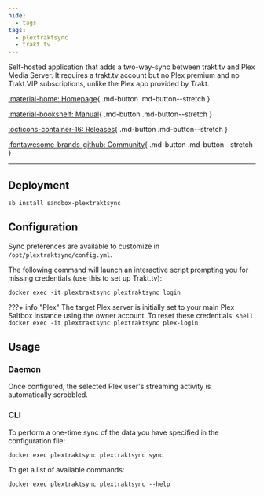 ```yaml
---
hide:
  - tags
tags:
  - plextraktsync
  - trakt.tv
---
```


Self-hosted application that adds a two-way-sync between trakt.tv and Plex Media Server. It requires a trakt.tv account but no Plex premium and no Trakt VIP subscriptions, unlike the Plex app provided by Trakt.

[:material-home: Homepage](https://github.com/Taxel/PlexTraktSync){ .md-button .md-button--stretch }

[:material-bookshelf: Manual](https://github.com/Taxel/PlexTraktSync/blob/main/README.md#setup){ .md-button .md-button--stretch }

[:octicons-container-16: Releases](https://github.com/taxel/PlexTraktSync/pkgs/container/plextraktsync){ .md-button .md-button--stretch }

[:fontawesome-brands-github: Community](https://github.com/Taxel/PlexTraktSync/discussions){ .md-button .md-button--stretch }

---

## Deployment

``` shell
sb install sandbox-plextraktsync
```

## Configuration

Sync preferences are available to customize in `/opt/plextraktsync/config.yml`.

The following command will launch an interactive script prompting you for missing credentials (use this to set up Trakt.tv):

```shell
docker exec -it plextraktsync plextraktsync login
```

???+ info "Plex"
    The target Plex server is initially set to your main Plex Saltbox instance using the owner account. To reset these credentials:
    ```shell
    docker exec -it plextraktsync plextraktsync plex-login
    ```

## Usage

### Daemon

Once configured, the selected Plex user's streaming activity is automatically scrobbled.

### CLI

To perform a one-time sync of the data you have specified in the configuration file:

```shell
docker exec plextraktsync plextraktsync sync
```

To get a list of available commands:

```shell
docker exec plextraktsync plextraktsync --help
```
